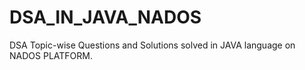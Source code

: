# DSA_IN_JAVA_NADOS

DSA Topic-wise Questions and Solutions solved in JAVA language on NADOS PLATFORM.
